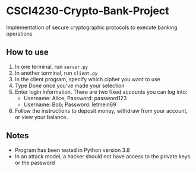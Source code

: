 # CSCI4230-Crypto-Bank-Project
Implementation of secure cryptographic protocols to execute banking operations

## How to use
1. In one terminal, run `server.py`
2. In another terminal, run `client.py`
3. In the client program, specify which cipher you want to use
4. Type Done once you've made your selection
5. Enter login information. There are two fixed accounts you can log into:
    * Username: Alice; Password: password123
    * Username: Bob; Password: letmein69
6. Follow the instructions to deposit money, withdraw from your account, or view your balance.

## Notes
* Program has been tested in Python version 3.8
* In an attack model, a hacker should not have access to the private keys or the password
